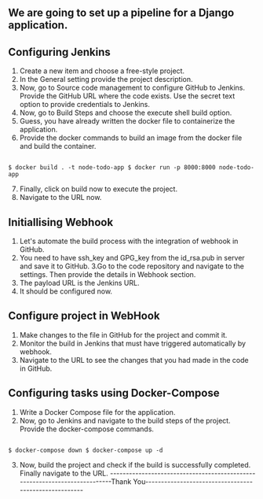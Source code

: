 ## We are going to set up a pipeline for a Django application.

## Configuring Jenkins

1. Create a new item and choose a free-style project.
2. In the General setting provide the project description.
3. Now, go to Source code management to configure GitHub to Jenkins. Provide the GitHub URL where the code exists. Use the secret text option to provide credentials to Jenkins.
4. Now, go to Build Steps and choose the execute shell build option.
5. Guess, you have already written the docker file to containerize the application.
6. Provide the docker commands to build an image from the docker file and build the container.

```

$ docker build . -t node-todo-app $ docker run -p 8000:8000 node-todo-app
```

7. Finally, click on build now to execute the project.
8. Navigate to the URL now.
   
## Initiallising Webhook

1. Let's automate the build process with the integration of webhook in GitHub.
2. You need to have ssh_key and GPG_key from the id_rsa.pub in server and save it to GitHub. 3.Go to the code repository and navigate to the settings. Then provide the details in Webhook section.
3. The payload URL is the Jenkins URL.
4. It should be configured now.

## Configure project in WebHook

1. Make changes to the file in GitHub for the project and commit it.
2. Monitor the build in Jenkins that must have triggered automatically by webhook.
3. Navigate to the URL to see the changes that you had made in the code in GitHub.

## Configuring tasks using Docker-Compose

1. Write a Docker Compose file for the application.
2. Now, go to Jenkins and navigate to the build steps of the project. Provide the docker-compose commands.

```

$ docker-compose down $ docker-compose up -d
```

3. Now, build the project and check if the build is successfully completed. Finally navigate to the URL.
---------------------------------------------------------------------------Thank You------------------------------------------------------

